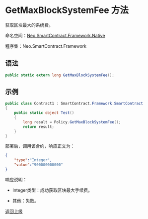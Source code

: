 # GetMaxBlockSystemFee 方法

获取区块最大的系统费。

命名空间：[Neo.SmartContract.Framework.Native](../../native.md)

程序集：Neo.SmartContract.Framework

## 语法

```c#
public static extern long GetMaxBlockSystemFee();
```

## 示例

```c#
public class Contract1 : SmartContract.Framework.SmartContract
{
    public static object Test()
    {
        long result = Policy.GetMaxBlockSystemFee();
        return result;
    }
}
```
部署后，调用该合约，响应正文为：

```json
{
	"type":"Integer",
	"value":"900000000000"
}
```

响应说明：

- Integer类型：成功获取区块最大手续费。

- 其他：失败。

[返回上级](../Policy.md)